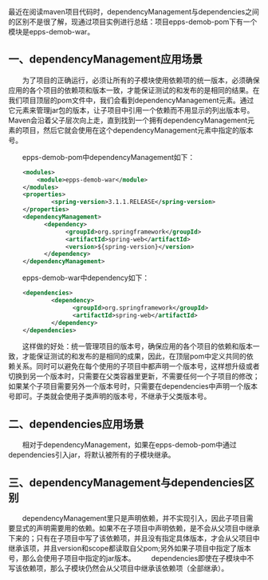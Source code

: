 最近在阅读maven项目代码时，dependencyManagement与dependencies之间的区别不是很了解，现通过项目实例进行总结：项目epps-demob-pom下有一个模块是epps-demob-war。

## 一、dependencyManagement应用场景

　　为了项目的正确运行，必须让所有的子模块使用依赖项的统一版本，必须确保应用的各个项目的依赖项和版本一致，才能保证测试的和发布的是相同的结果。在我们项目顶层的pom文件中，我们会看到dependencyManagement元素。通过它元素来管理jar包的版本，让子项目中引用一个依赖而不用显示的列出版本号。Maven会沿着父子层次向上走，直到找到一个拥有dependencyManagement元素的项目，然后它就会使用在这个dependencyManagement元素中指定的版本号。

　　epps-demob-pom中dependencyManagement如下：

```xml
    <modules>
        <module>epps-demob-war</module>
    </modules>
    <properties>
            <spring-version>3.1.1.RELEASE</spring-version>
    </properties>
    <dependencyManagement>
          <dependency>
                <groupId>org.springframework</groupId>
                <artifactId>spring-web</artifactId>
                <version>${spring-version}</version>
          </dependency>
    </dependencyManagement>
```

　　epps-demob-war中dependency如下：

```xml
    <dependencies>
            <dependency>
                  <groupId>org.springframework</groupId>
                  <artifactId>spring-web</artifactId>
            </dependency>
    </dependencies>
```

　　这样做的好处：统一管理项目的版本号，确保应用的各个项目的依赖和版本一致，才能保证测试的和发布的是相同的成果，因此，在顶层pom中定义共同的依赖关系。同时可以避免在每个使用的子项目中都声明一个版本号，这样想升级或者切换到另一个版本时，只需要在父类容器里更新，不需要任何一个子项目的修改；如果某个子项目需要另外一个版本号时，只需要在dependencies中声明一个版本号即可。子类就会使用子类声明的版本号，不继承于父类版本号。

## 二、dependencies应用场景

　　相对于dependencyManagement，如果在epps-demob-pom中通过dependencies引入jar，将默认被所有的子模块继承。

## 三、dependencyManagement与dependencies区别

　　dependencyManagement里只是声明依赖，并不实现引入，因此子项目需要显式的声明需要用的依赖。如果不在子项目中声明依赖，是不会从父项目中继承下来的；只有在子项目中写了该依赖项，并且没有指定具体版本，才会从父项目中继承该项，并且version和scope都读取自父pom;另外如果子项目中指定了版本号，那么会使用子项目中指定的jar版本。
　　dependencies即使在子模块中不写该依赖项，那么子模块仍然会从父项目中继承该依赖项（全部继承）。